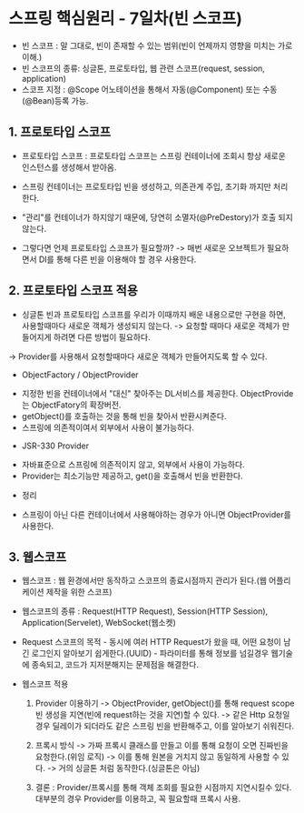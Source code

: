 <h1>스프링 핵심원리 - 7일차(빈 스코프) </h1>

* 빈 스코프 : 말 그대로, 빈이 존재할 수 있는 범위(빈이 언제까지 영향을 미치는 가로 이해.)
* 빈 스코프의 종류: 싱글톤, 프로토타입, 웹 관련 스코프(request, session, application)
* 스코프 지정 : @Scope 어노테이션을 통해서 자동(@Component) 또는 수동(@Bean)등록 가능.

## 1. 프로토타입 스코프

* 프로토타입 스코프 : 프로토타입 스코프는 스프링 컨테이너에 조회시 항상 새로운 인스턴스를 생성해서 받아옴.

- 스프링 컨테이너는 프로토타입 빈을 생성하고, 의존관계 주입, 초기화 까지만 처리한다.

- "관리"를 컨테이너가 하지않기 때문에, 당연히 소멸자(@PreDestory)가 호출 되지 않는다.

- 그렇다면 언제 프로토타입 스코프가 필요할까?
   -> 매번 새로운 오브젝트가 필요하면서 DI를 통해 다른 빈을 이용해야 할 경우 사용한다.

## 2. 프로토타입 스코프 적용

- 싱글톤 빈과 프로토타입 스코프를 우리가 이때까지 배운 내용으로만 구현을 하면, 사용할때마다 새로운 객체가
  생성되지 않는다. -> 요청할 때마다 새로운 객체가 만들어지게 하려면 다른 방법이 필요하다.

-> Provider를 사용해서 요청할때마다 새로운 객체가 만들어지도록 할 수 있다.

* ObjectFactory / ObjectProvider
- 지정한 빈을 컨테이너에서 "대신" 찾아주는 DL서비스를 제공한다. ObjectProvide는 ObjectFatory의 확장버전.
- getObject()를 호출하는 것을 통해 빈을 찾아서 반환시켜준다.
- 스프링에 의존적이여서 외부에서 사용이 불가능하다.

* JSR-330 Provider
- 자바표준으로 스프링에 의존적이지 않고, 외부에서 사용이 가능하다.
- Provider는 최소기능만 제공하고, get()을 호출해서 빈을 반환한다.

* 정리
- 스프링이 아닌 다른 컨테이너에서 사용해야하는 경우가 아니면 ObjectProvider를 사용한다.

## 3. 웹스코프

* 웹스코프 : 웹 환경에서만 동작하고 스코프의 종료시점까지 관리가 된다.(웹 어플리케이션 제작을 위한 스코프)

* 웹스코프의 종류 : Request(HTTP Request), Session(HTTP Session), Application(Servelet), WebSocket(웹소켓)
 
* Request 스코프의 목적 - 동시에 여러 HTTP Request가 왔을 때, 어떤 요청이 남긴 로그인지 알아보기 쉽게한다.(UUID)
                       - 파라미터를 통해 정보를 넘길경우 웹기술에 종속되고, 코드가 지저분해지는 문제점을 해결한다.

* 웹스코프 적용
    1. Provider 이용하기 -> ObjectProvider, getObject()를 통해 request scope 빈 생성을 지연(빈에 request하는 것을 지연)할 수 있다.
                        -> 같은 Http 요청일 경우 딜레이가 되더라도 같은 스프링 빈을 반환해주고, 이를 알아보기 쉬워진다.
    
    2. 프록시 방식 -> 가짜 프록시 클래스를 만들고 이를 통해 요청이 오면 진짜빈을 요청한다.(위임 로직)
                   -> 이를 통해 원본을 거치지 않고 동일하게 사용할 수 있다.
                   -> 거의 싱글톤 처럼 동작한다.(싱글톤은 아님)

    3. 결론 : Provider/프록시를 통해 객체 조회를 필요한 시점까지 지연시킬수 있다. 대부분의 경우 Provider를 이용하고, 꼭 필요할때 프록시 사용. 